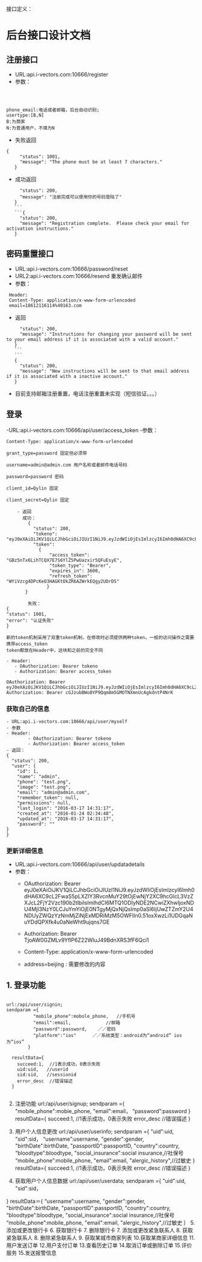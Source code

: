 接口定义：

# 后台接口设计文档
## 注册接口
 - URL:api.i-vectors.com:10666/register
 - 参数：
 
 ```Headers :X-Requested-With: XMLHttpRequest
 ```
 ```Content-Type: application/x-www-form-urlencoded
 ```
 ```phone_email=111&password=password&password_confirmation=password&usertype=B
 ```
 
 ```
 phone_email:电话或者邮箱，后台自动识别;
 usertype:[B,N]
 B:为商家
 N:为普通用户，不填为N
 ```
 
 - 失败返回
 
 ```
 {
      "status": 1001,
      "message": "The phone must be at least 7 characters."
    }
  ```
  
  - 成功返回
  
  ```{
       "status": 200,
       "message": "注册完成可以使用你的号码登陆了"
     }
     ```
     ```{
       "status": 200,
       "message": "Registration complete.  Please check your email for activation instructions."
     }
  ```

## 密码重置接口
 - URL:api.i-vectors.com:10666/password/reset  
 - URL2:api.i-vectors.com:10666/resend 重发确认邮件
 - 参数：
 ```
  Header:
  Content-Type: application/x-www-form-urlencoded
  email=18612116114%40163.com
 ```
 - 返回
 ```{
      "status": 200,
      "message": "Instructions for changing your password will be sent to your email address if it is associated with a valid account."
    }
    ```
    ```
    {
      "status": 200,
      "message": "New instructions will be sent to that email address if it is associated with a inactive account."
    }
 ```
 - 目前支持邮箱注册重置，电话注册重置未实现（短信验证。。。）
    
##  登录
  -URL:api.i-vectors.com:10666/api/user/access_token
  -参数：
  ```
  Content-Type: application/x-www-form-urlencoded
  ```
  ```
  grant_type=password 固定但必须带
  ```
  ```
  username=admin@admin.com 用户名称或者邮件电话号码
  ```
  ```
  password=password 密码
  ```
  ```
  client_id=Qylin 固定
  ```
  ```
  client_secret=Qylin 固定
  ```
        - 返回
          成功：
            {
              "status": 200,
              "tokeno": "eyJ0eXAiOiJKV1QiLCJhbGciOiJIUzI1NiJ9.eyJzdWIiOjEsImlzcyI6Imh0dHA6XC9cL2FwaS5pLXZlY3RvcnMuY29tOjEwNjY2XC9hcGlcL3VzZXJcL2FjY2Vzc190b2tlbiIsImlhdCI6MTQ1ODMxNDAxMywiZXhwIjoxNDU4MzE3NjEzLCJuYmYiOjE0NTgzMTQwMTMsImp0aSI6IjgyMjAzZjNjZjg3ZDMzM2Q2MDlmNTczNWM3NmY2NzgzIn0.wN_pwvciLhPq6d0NxecoD9uyYoyKGhDAYZ5waXbuPvI",
              "token": 
                {
                    "access_token": "GBz5nTx6LihTCQX7E7S6YlZ5PwUazxir5QFuEsyE",
                    "token_type": "Bearer",
                    "expires_in": 3600,
                    "refresh_token": "WYiVzcg4DPcKeO3HAGKtOkZR6AZWrkEQgy2UOrDS"
                   }
           }
                 
            失败：
    {
    "status": 1001,
    "error": "认证失败"
    }
    
    新的token机制采用了双重token机制，在修改时必须提供两种token，一般的访问操作之需要携带access_token
    token都放在Header中，这块和之前的完全不同

	- Header:
       - OAuthorization: Bearer tokeno
       - Authorization: Bearer access_token
       
    OAuthorization: Bearer eyJ0eXAiOiJKV1QiLCJhbGciOiJIUzI1NiJ9.eyJzdWIiOjEsImlzcyI6Imh0dHA6XC9cL2FwaS5pLXZlY3RvcnMuY29tOjEwNjY2XC9hcGlcL3VzZXJcL2FjY2Vzc190b2tlbiIsImlhdCI6MTQ1ODE4MzYzNiwiZXhwIjoxNDU4MTg3MjM2LCJuYmYiOjE0NTgxODM2MzYsImp0aSI6IjNmZWNkOTE1MTU4ZjIzOWNjNzhjNzIwMjVmMzcwMzgwIn0.C0sYVW2bCfz4ZJkNjpPkXfSUb_Plr5KoezrrDmvl8QY
    Authorization: Bearer cGJzubBWo0YP9Qqm8m5GMOTNXmnUcAgkdntP4NrK

### 获取自己的信息
    - URL:api.i-vectors.com:10666/api/user/myself
    - 参数
    - Header:
            - OAuthorization: Bearer tokeno
            - Authorization: Bearer access_token
    - 返回：
    {
      "status": 200,
      "user": {
        "id": 1,
        "name": "admin",
        "phone": "test.png",
        "image": "test.png",
        "email": "admin@admin.com",
        "remember_token": null,
        "permissions": null,
        "last_login": "2016-03-17 14:31:17",
        "created_at": "2016-01-24 02:34:48",
        "updated_at": "2016-03-17 14:31:17",
        "password": ""
    }
    }
### 更新详细信息
   - URL:api.i-vectors.com:10666/api/user/updatadetails
   - 参数：
       - OAuthorization: Bearer eyJ0eXAiOiJKV1QiLCJhbGciOiJIUzI1NiJ9.eyJzdWIiOjEsImlzcyI6Imh0dHA6XC9cL2FwaS5pLXZlY3RvcnMuY29tOjEwNjY2XC9hcGlcL3VzZXJcL2FjY2Vzc190b2tlbiIsImlhdCI6MTQ1ODIyNDE2NCwiZXhwIjoxNDU4MjI3NzY0LCJuYmYiOjE0NTgyMjQxNjQsImp0aSI6IjUwZTZmY2U4NDUyZWQzYzNmMjZiNjExMDRiMzM5OWFlIn0.51oxXwzLi1UDGqaNuYDdQPXfk4u0aNeWht9ujqns7GE
       - Authorization: Bearer TjoAW0GZMLv9YflP6Z22WluJ49BdnXRS3fF6Qci1
   
       - Content-Type: application/x-www-form-urlencoded
       - address=beijing : 需要修改的内容
   
## 1. 登录功能

```input

url:/api/user/signin;
sendparam ={
          "mobile_phone":mobole_phone,   //手机号
          "email":email,             //邮箱
          "password":password,    ／／密码
          "platform":"ios"      ／／系统类型：android为“android” ios为“ios”
        }

  resultData={
    succeed:1,  //1表示成功，0表示失败
    uid:uid,   //userid
    sid:sid,   //sessionid
    error_desc  //错误描述
  }
  
  ```
2. 注册功能
url:/api/user/signup;
sendparam ={
            "mobile_phone":mobie_phone,
            "email":email，
            “password”:password
          }
  resultData={
    succeed:1,  //1表示成功，0表示失败
    error_desc  //错误描述
  }
3. 用户个人信息更改
  url:/api/user/userinfo;
sendparam ={
            "uid":uid,
            "sid":sid，
            “username”:username,
            "gender":gender,
            "birthDate":birthDate,
            "passportID":passportID,
            "country":country,
            “bloodtype”:bloodtype,
            "social_insurance":social insurance,//社保号
            “mobile_phone”:mobile_phone,
            "email":email,
            "alergic_history",//过敏史
          }
  resultData={
    succeed:1,  //1表示成功，0表示失败
    error_desc  //错误描述
  }
    
4. 获取用户个人信息数据
  url:/api/user/userdata;
  sendparam ={
            "uid":uid,
            "sid":sid，
            
  }
  resultData＝{
            “username”:username,
            "gender":gender,
            "birthDate":birthDate,
            "passportID":passportID,
            "country":country,
            “bloodtype”:bloodtype,
            "social_insurance":social insurance,//社保号
            “mobile_phone”:mobile_phone,
            "email":email,
            "alergic_history",//过敏史
  ｝
5. 添加或更改银行卡
6. 获取银行卡
7. 删除银行卡
7. 添加或更改紧急联系人
8. 获取紧急联系人
8. 删除紧急联系人
9. 获取某城市商家列表
10.获取某商家详细信息
11.用户发送订单
12.用户支付订单
13.查看历史订单
14.取消订单或删除订单
15.评价服务
15.发送报警信息


